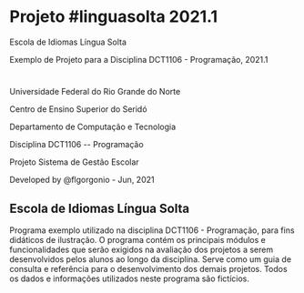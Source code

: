 # Projeto #linguasolta 2021.1
Escola de Idiomas Língua Solta

Exemplo de Projeto para a Disciplina DCT1106 - Programação, 2021.1

#

Universidade Federal do Rio Grande do Norte 

Centro de Ensino Superior do Seridó 

Departamento de Computação e Tecnologia 

Disciplina DCT1106 -- Programação 

Projeto Sistema de Gestão Escolar 

Developed by @flgorgonio - Jun, 2021

## Escola de Idiomas Língua Solta

Programa exemplo utilizado na disciplina DCT1106 - Programação, para fins didáticos de ilustração. O programa contém os principais módulos e funcionalidades que serão exigidos na avaliação dos projetos a serem desenvolvidos pelos alunos ao longo da disciplina. Serve como um guia de consulta e referência para o desenvolvimento dos demais projetos. Todos os dados e informações utilizados neste programa são fictícios.
